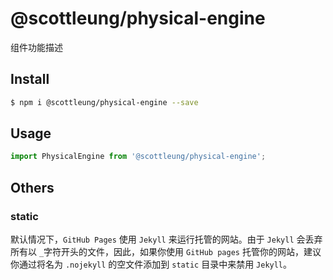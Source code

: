 # @scottleung/physical-engine

组件功能描述

## Install

```bash
$ npm i @scottleung/physical-engine --save
```

## Usage

```jsx
import PhysicalEngine from '@scottleung/physical-engine';
```

## Others

### static

默认情况下，`GitHub Pages` 使用 `Jekyll` 来运行托管的网站。由于 `Jekyll` 会丢弃所有以 `_`字符开头的文件，因此，如果你使用 `GitHub pages` 托管你的网站，建议你通过将名为 `.nojekyll` 的空文件添加到 `static` 目录中来禁用 `Jekyll`。